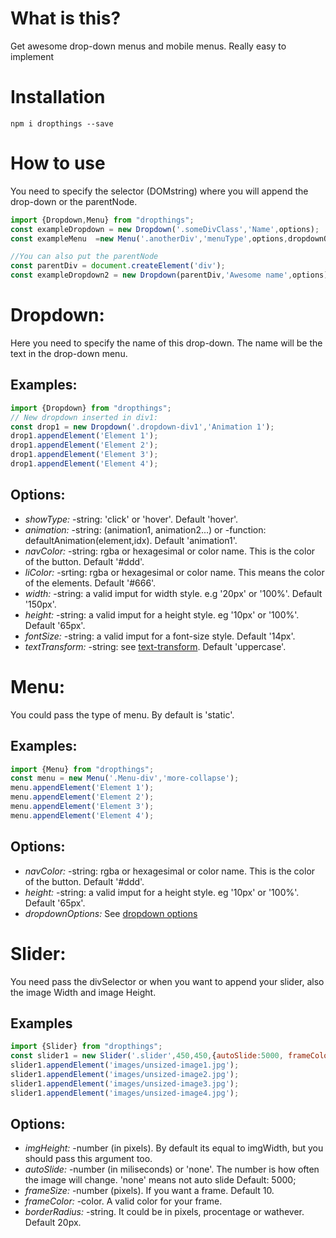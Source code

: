 # What is this?

Get awesome drop-down menus and mobile menus. Really easy to implement

# Installation

`npm i dropthings --save`

# How to use
You need to specify the selector (DOMstring) where you will append the drop-down or the parentNode. 

```javascript
import {Dropdown,Menu} from "dropthings";
const exampleDropdown = new Dropdown('.someDivClass','Name',options);
const exampleMenu  =new Menu('.anotherDiv','menuType',options,dropdownOptions);

//You can also put the parentNode
const parentDiv = document.createElement('div');
const exampleDropdown2 = new Dropdown(parentDiv,'Awesome name',options);
```

# Dropdown:
Here you need to specify the name of this drop-down. The name will be the text in the drop-down menu.

## Examples: 
```javascript
import {Dropdown} from "dropthings";
// New dropdown inserted in div1:
const drop1 = new Dropdown('.dropdown-div1','Animation 1');
drop1.appendElement('Element 1');
drop1.appendElement('Element 2');
drop1.appendElement('Element 3');
drop1.appendElement('Element 4');
```

## Options:

* *showType:* -string: 'click' or 'hover'. Default 'hover'.
* *animation:* -string: (animation1, animation2...) or -function: defaultAnimation(element,idx). Default 'animation1'.
* *navColor:* -string: rgba or hexagesimal or color name. This is the color of the button. Default '#ddd'.
* *liColor:* -srting: rgba or hexagesimal or color name. This means the color of the elements.  Default '#666'.
* *width:* -string: a valid imput for width style. e.g '20px' or '100%'. Default '150px'.
* *height:* -string: a valid imput for a height style. eg '10px' or '100%'. Default '65px'.
* *fontSize:* -string: a valid imput for a font-size style. Default '14px'.
* *textTransform:* -string: see [text-transform](https://developer.mozilla.org/en-US/docs/Web/CSS/text-transform). Default 'uppercase'.

# Menu:
You could pass the type of menu. By default is 'static'.

## Examples: 
```javascript
import {Menu} from "dropthings";
const menu = new Menu('.Menu-div','more-collapse');
menu.appendElement('Element 1');
menu.appendElement('Element 2');
menu.appendElement('Element 3');
menu.appendElement('Element 4');
```

## Options: 
* *navColor:* -string: rgba or hexagesimal or color name. This is the color of the button. Default '#ddd'.
* *height:* -string: a valid imput for a height style. eg '10px' or '100%'. Default '65px'.
* *dropdownOptions:* See [dropdown options](#options)

# Slider:
You need pass the divSelector or when you want to append your slider, also the image Width and image Height. 

## Examples
```javascript
import {Slider} from "dropthings";
const slider1 = new Slider('.slider',450,450,{autoSlide:5000, frameColor:'gray'});
slider1.appendElement('images/unsized-image1.jpg');
slider1.appendElement('images/unsized-image2.jpg');
slider1.appendElement('images/unsized-image3.jpg');
slider1.appendElement('images/unsized-image4.jpg');
```

## Options: 
* *imgHeight:* -number (in pixels). By default its equal to imgWidth, but you should pass this argument too. 
* *autoSlide:* -number (in miliseconds) or 'none'. The number is how often the image will change. 'none' means not auto slide Default: 5000;
* *frameSize:* -number (pixels). If you want a frame. Default 10.
* *frameColor:* -color. A valid color for your frame.
* *borderRadius:* -string. It could be in pixels, procentage or wathever. Default 20px. 